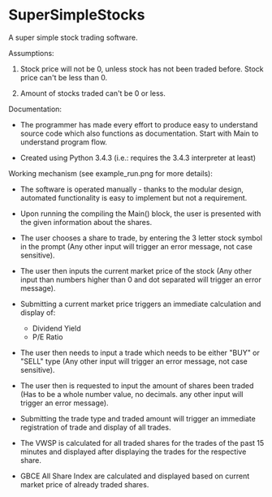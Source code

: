 # SuperSimpleStocks
A super simple stock trading software.

Assumptions:
1. Stock price will not be 0, unless stock has not been traded before. Stock price can't be less than 0.

2. Amount of stocks traded can't be 0 or less.
	
Documentation:
- The programmer has made every effort to produce easy to understand source code which also functions as documentation. Start with Main to understand program flow.
	
- Created using Python 3.4.3 (i.e.: requires the 3.4.3 interpreter at least)
	
Working mechanism (see example_run.png for more details):
- The software is operated manually - thanks to the modular design, automated functionality is easy to implement but not a requirement.
	
- Upon running the compiling the Main() block, the user is presented with the given information about the shares.
	
- The user chooses a share to trade, by entering the 3 letter stock symbol in the prompt (Any other input will trigger an error message, not case sensitive).
	
- The user then inputs the current market price of the stock (Any other input than numbers higher than 0 and dot separated will trigger an error message).
	
- Submitting a current market price triggers an immediate calculation and display of:
	- Dividend Yield
	- P/E Ratio
	
- The user then needs to input a trade which needs to be either "BUY" or "SELL" type (Any other input will trigger an error message, not case sensitive). 
	
- The user then is requested to input the amount of shares been traded (Has to be a whole number value, no decimals. any other input will trigger an error message).
	
- Submitting the trade type and traded amount will trigger an immediate registration of trade and display of all trades.
	
- The VWSP is calculated for all traded shares for the trades of the past 15 minutes and displayed after displaying the trades for the respective share. 
	
- GBCE All Share Index are calculated and displayed based on current market price of already traded shares.
